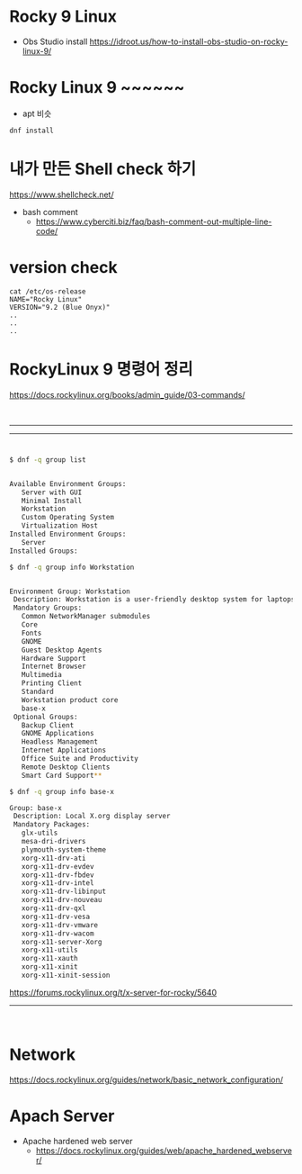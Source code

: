 # Rocky 9 Linux 
- Obs Studio install https://idroot.us/how-to-install-obs-studio-on-rocky-linux-9/

# Rocky Linux 9 ~~~~~~

- apt 비슷

```
dnf install 
```


# 내가 만든 Shell check 하기

https://www.shellcheck.net/

- bash comment
  - https://www.cyberciti.biz/faq/bash-comment-out-multiple-line-code/

# version check

```
cat /etc/os-release
NAME="Rocky Linux"
VERSION="9.2 (Blue Onyx)"
..
..
..
```

# RockyLinux 9 명령어 정리

https://docs.rockylinux.org/books/admin_guide/03-commands/

<br> 

<hr>

<hr>

#

```bash
$ dnf -q group list


Available Environment Groups:
   Server with GUI
   Minimal Install
   Workstation
   Custom Operating System
   Virtualization Host
Installed Environment Groups:
   Server
Installed Groups:
```


```bash
$ dnf -q group info Workstation


Environment Group: Workstation
 Description: Workstation is a user-friendly desktop system for laptops and PCs.
 Mandatory Groups:
   Common NetworkManager submodules
   Core
   Fonts
   GNOME
   Guest Desktop Agents
   Hardware Support
   Internet Browser
   Multimedia
   Printing Client
   Standard
   Workstation product core
   base-x
 Optional Groups:
   Backup Client
   GNOME Applications
   Headless Management
   Internet Applications
   Office Suite and Productivity
   Remote Desktop Clients
   Smart Card Support**

```

```bash
$ dnf -q group info base-x

Group: base-x
 Description: Local X.org display server
 Mandatory Packages:
   glx-utils
   mesa-dri-drivers
   plymouth-system-theme
   xorg-x11-drv-ati
   xorg-x11-drv-evdev
   xorg-x11-drv-fbdev
   xorg-x11-drv-intel
   xorg-x11-drv-libinput
   xorg-x11-drv-nouveau
   xorg-x11-drv-qxl
   xorg-x11-drv-vesa
   xorg-x11-drv-vmware
   xorg-x11-drv-wacom
   xorg-x11-server-Xorg
   xorg-x11-utils
   xorg-x11-xauth
   xorg-x11-xinit
   xorg-x11-xinit-session
```

https://forums.rockylinux.org/t/x-server-for-rocky/5640


<hr>

<br>

# Network

https://docs.rockylinux.org/guides/network/basic_network_configuration/

# Apach Server

- Apache hardened web server
  - https://docs.rockylinux.org/guides/web/apache_hardened_webserver/
